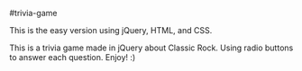 #trivia-game

This is the easy version using jQuery, HTML, and CSS.

This is a trivia game made in jQuery about Classic Rock.
Using radio buttons to answer each question. Enjoy! :)